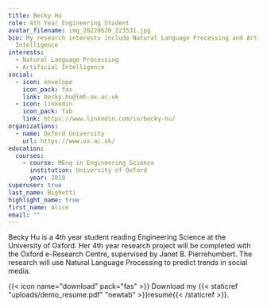 ```yaml
---
title: Becky Hu
role: 4th Year Engineering Student
avatar_filename: img_20220620_223531.jpg
bio: My research interests include Natural Language Processing and Artificial
  Intelligence
interests:
  - Natural Language Processing
  - Artificial Intelligence
social:
  - icon: envelope
    icon_pack: fas
    link: becky.hu@lmh.ox.ac.uk
  - icon: linkedin
    icon_pack: fab
    link: https://www.linkedin.com/in/becky-hu/
organizations:
  - name: Oxford University
    url: https://www.ox.ac.uk/
education:
  courses:
    - course: MEng in Engineering Science
      institution: University of Oxford
      year: 2019
superuser: true
last_name: Bighetti
highlight_name: true
first_name: Alice
email: ""
---
```

B﻿ecky Hu is a 4th year student reading Engineering Science at the University of Oxford. Her 4th year research project will be completed with the Oxford e-Research Centre, supervised by Janet B. Pierrehumbert. The research will use Natural Language Processing to predict trends in social media.

{{< icon name="download" pack="fas" >}} Download my {{< staticref "uploads/demo_resume.pdf" "newtab" >}}resumé{{< /staticref >}}.